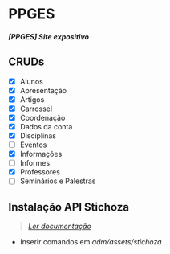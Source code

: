 # PPGES
##### [PPGES] Site expositivo

## CRUDs
- [x] Alunos
- [x] Apresentação
- [x] Artigos
- [x] Carrossel
- [x] Coordenação
- [x] Dados da conta
- [x] Disciplinas 
- [ ] Eventos
- [x] Informações
- [ ] Informes
- [x] Professores
- [ ] Seminários e Palestras

## Instalação API Stichoza
> *[Ler documentação](https://github.com/Stichoza/google-translate-php)*
 
- Inserir comandos em *adm/assets/stichoza*